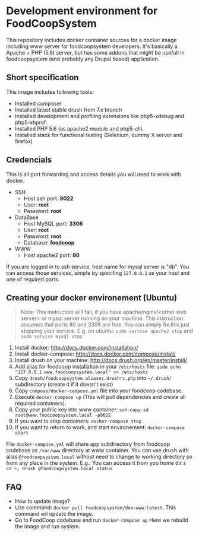 # Development environment for FoodCoopSystem

This repository includes docker container sources for a docker image including www server for foodcoopsystem developers. It's basically a Apache + PHP (5.6) server, but has some addons that might be usefull in foodcoopsystem (and probably any Drupal based) application.

## Short specification
This image includes following tools:

* Installed composer
* Installed latest stable drush from 7.x branch
* Installed development and profiling extensions like php5-xdebug and php5-xhprof.
* Installed PHP 5.6 (as apache2 module and php5-cli).
* Installed stack for functional testing (Selenium, dummy X server and firefox)


## Credencials

This is all port forwarding and access details you will need to work with docker.

* SSH
  * Host ssh port: **9022**
  * User: **root**
  * Password: **root**
* DataBase
  * Host MySQL port: **3306**
  * User: **root**
  * Password: **root** 
  * Database: **foodcoop**
* WWW
  * Host apache2 port: **80**

If you are logged in to ssh service, host name for mysql server is "db". You can access those services, simple by specifing `127.0.0.1` as your host and one of required ports.


## Creating your docker environement (Ubuntu)
> Note: This instruction will fail, if you have apache/nginx/\<other web server\> or mysql server running on your machine. This instruction assumes that ports 80 and 3306 are free. You can simply fix this just stopping your service. E.g. on ubuntu: `sudo service apache2 stop` and `sudo service mysql stop`

1. Install docker: http://docs.docker.com/installation/
1. Install docker-compose: http://docs.docker.com/compose/install/
1. Install drush on your machine: http://docs.drush.org/en/master/install/
1. Add alias for foodcoop installation in your `/etc/hosts` file: `sudo echo "127.0.0.1 www.foodcoopsystem.local" >> /etc/hosts`
1. Copy `drush/foodcoopsystem.aliases.drushrc.php` into `~/.drush/` subdirectory (create it if it doesn't exist)
1. Copy `compose/docker-compose.yml` file into your foodcoop codebase. 
1. Execute `docker-compose up` (This will pull dependencies and create all required containers).
1. Copy your public key into www container: `ssh-copy-id root@www.foodcoopsystem.local -p9022`
1. If you want to stop containers: `docker-compose stop`
1. If you want to return to work, and start environement: `docker-compose start`

File `docker-compose.yml` will share app subdirectory from foodcoop codebase as `/var/www` directory at www container. You can use drush with alias `@foodcoopsystem.local` without need to change to working directory so from any place in the system. E.g.: You can access it from you home dir `$ cd ~; drush @foodcoopsystem.local status`

## FAQ
* How to update image?
 * Use command: `docker pull foodcoopsystem/dev-www:latest`. This command wil update the image.
 * Go to FoodCoop codebase and run `docker-compose up` Here we rebuild the image and run system.
